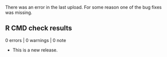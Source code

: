 There was an error in the last upload. For some reason one of the bug fixes was missing.

## R CMD check results

0 errors | 0 warnings | 0 note

* This is a new release.
